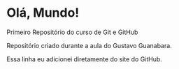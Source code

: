 # Olá, Mundo!
 Primeiro Repositório do curso de Git e GitHub

Repositório criado durante a aula do Gustavo Guanabara.

Essa linha eu adicionei diretamente do site do GitHub.
